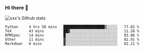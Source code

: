 ### Hi there 👋

<!--
**sdy623/sdy623** is a ✨ _special_ ✨ repository because its `README.md` (this file) appears on your GitHub profile.

Here are some ideas to get you started:

- 🔭 I’m currently working on ...
- 🌱 I’m currently learning ...
- 👯 I’m looking to collaborate on ...
- 🤔 I’m looking for help with ...
- 💬 Ask me about ...
- 📫 How to reach me: ...
- 😄 Pronouns: ...
- ⚡ Fun fact: ...
-->
![xxx's Github stats](https://github-readme-stats.vercel.app/api?username=sdy623&show_icons=true)

<!--START_SECTION:waka-->
```text
Python     4 hrs 58 mins   ███████████████████▒░░░░░   77.82 % 
TeX        43 mins         ██▓░░░░░░░░░░░░░░░░░░░░░░   11.28 % 
RPMSpec    14 mins         █░░░░░░░░░░░░░░░░░░░░░░░░   03.86 % 
Other      11 mins         ▓░░░░░░░░░░░░░░░░░░░░░░░░   02.91 % 
Markdown   8 mins          ▓░░░░░░░░░░░░░░░░░░░░░░░░   02.21 % 
```
<!--END_SECTION:waka-->
